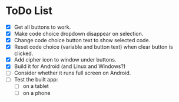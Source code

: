 # ToDo List
- [x] Get all buttons to work.
- [x] Make code choice dropdown disappear on selection.
- [x] Change code choice button text to show selected code.
- [x] Reset code choice (variable and button text) when clear button is clicked.
- [x] Add cipher icon to window under buttons.
- [x] Build it for Android (and Linux and Windows?)
- [ ] Consider whether it runs full screen on Android.
- [ ] Test the built app:
  - [ ] on a tablet
  - [ ] on a phone
